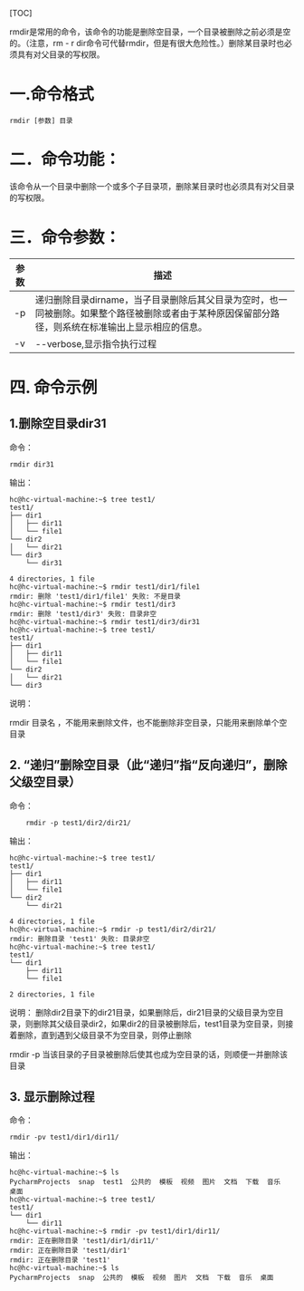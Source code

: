 [TOC]

rmdir是常用的命令，该命令的功能是删除空目录，一个目录被删除之前必须是空的。（注意，rm - r dir命令可代替rmdir，但是有很大危险性。）删除某目录时也必须具有对父目录的写权限。

# 一.命令格式

```
rmdir [参数] 目录
```

# 二．命令功能：

该命令从一个目录中删除一个或多个子目录项，删除某目录时也必须具有对父目录的写权限。

# 三．命令参数：

| 参数 | 描述                                                         |
| ---- | ------------------------------------------------------------ |
| -p   | 递归删除目录dirname，当子目录删除后其父目录为空时，也一同被删除。如果整个路径被删除或者由于某种原因保留部分路径，则系统在标准输出上显示相应的信息。 |
| -v   | --verbose,显示指令执行过程                                   |

# 四. 命令示例



## 1.删除空目录dir31

命令：

```
rmdir dir31
```

输出：

```
hc@hc-virtual-machine:~$ tree test1/
test1/
├── dir1
│   ├── dir11
│   └── file1
└── dir2
│   └── dir21
└── dir3
    └── dir31

4 directories, 1 file
hc@hc-virtual-machine:~$ rmdir test1/dir1/file1
rmdir: 删除 'test1/dir1/file1' 失败: 不是目录
hc@hc-virtual-machine:~$ rmdir test1/dir3
rmdir: 删除 'test1/dir3' 失败: 目录非空
hc@hc-virtual-machine:~$ rmdir test1/dir3/dir31
hc@hc-virtual-machine:~$ tree test1/
test1/
├── dir1
│   ├── dir11
│   └── file1
└── dir2
│   └── dir21
└── dir3
```

说明：

rmdir 目录名 ，不能用来删除文件，也不能删除非空目录，只能用来删除单个空目录

## 2. “递归”删除空目录（此“递归”指“反向递归”，删除父级空目录）

命令：

```
    rmdir -p test1/dir2/dir21/
```

输出：

```
hc@hc-virtual-machine:~$ tree test1/
test1/
├── dir1
│   ├── dir11
│   └── file1
└── dir2
    └── dir21

4 directories, 1 file
hc@hc-virtual-machine:~$ rmdir -p test1/dir2/dir21/
rmdir: 删除目录 'test1' 失败: 目录非空
hc@hc-virtual-machine:~$ tree test1/
test1/
└── dir1
    ├── dir11
    └── file1

2 directories, 1 file
```

说明：
删除dir2目录下的dir21目录，如果删除后，dir21目录的父级目录为空目录，则删除其父级目录dir2，如果dir2的目录被删除后，test1目录为空目录，则接着删除，直到遇到父级目录不为空目录，则停止删除

rmdir -p 当该目录的子目录被删除后使其也成为空目录的话，则顺便一并删除该目录

## 3. 显示删除过程

命令：

```
rmdir -pv test1/dir1/dir11/
```

输出：

```
hc@hc-virtual-machine:~$ ls
PycharmProjects  snap  test1  公共的  模板  视频  图片  文档  下载  音乐  桌面
hc@hc-virtual-machine:~$ tree test1/
test1/
└── dir1
    └── dir11
hc@hc-virtual-machine:~$ rmdir -pv test1/dir1/dir11/
rmdir: 正在删除目录 'test1/dir1/dir11/'
rmdir: 正在删除目录 'test1/dir1'
rmdir: 正在删除目录 'test1'
hc@hc-virtual-machine:~$ ls
PycharmProjects  snap  公共的  模板  视频  图片  文档  下载  音乐  桌面
```